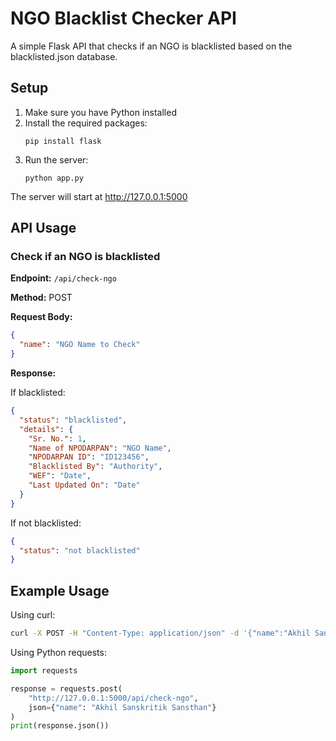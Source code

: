 # NGO Blacklist Checker API

A simple Flask API that checks if an NGO is blacklisted based on the blacklisted.json database.

## Setup

1. Make sure you have Python installed
2. Install the required packages:
   ```
   pip install flask
   ```
3. Run the server:
   ```
   python app.py
   ```
   
The server will start at http://127.0.0.1:5000

## API Usage

### Check if an NGO is blacklisted

**Endpoint:** `/api/check-ngo`

**Method:** POST

**Request Body:**
```json
{
  "name": "NGO Name to Check"
}
```

**Response:**

If blacklisted:
```json
{
  "status": "blacklisted",
  "details": {
    "Sr. No.": 1,
    "Name of NPODARPAN": "NGO Name",
    "NPODARPAN ID": "ID123456",
    "Blacklisted By": "Authority",
    "WEF": "Date",
    "Last Updated On": "Date"
  }
}
```

If not blacklisted:
```json
{
  "status": "not blacklisted"
}
```

## Example Usage

Using curl:
```bash
curl -X POST -H "Content-Type: application/json" -d '{"name":"Akhil Sanskritik Sansthan"}' http://127.0.0.1:5000/api/check-ngo
```

Using Python requests:
```python
import requests

response = requests.post(
    "http://127.0.0.1:5000/api/check-ngo",
    json={"name": "Akhil Sanskritik Sansthan"}
)
print(response.json())
``` 